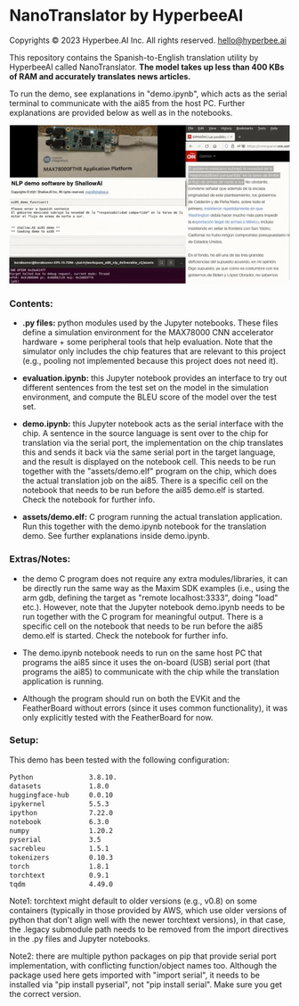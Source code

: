 # NanoTranslator by HyperbeeAI
Copyrights © 2023 Hyperbee.AI Inc. All rights reserved. hello@hyperbee.ai

This repository contains the Spanish-to-English translation utility by HyperbeeAI called NanoTranslator. **The model takes up less than 400 KBs of RAM and accurately translates news articles.**

To run the demo, see explanations in "demo.ipynb", which acts as the serial terminal to communicate with the ai85 from the host PC. Further explanations are provided below as well as in the notebooks.

![Demo](./assets/ai8x-nlp-demo.gif)

### Contents:

- **.py files:** python modules used by the Jupyter notebooks. These files define a simulation environment for the MAX78000 CNN accelerator hardware + some peripheral tools that help evaluation. Note that the simulator only includes the chip features that are relevant to this project (e.g., pooling not implemented because this project does not need it).  

- **evaluation.ipynb:** this Jupyter notebook provides an interface to try out different sentences from the test set on the model in the simulation environment, and compute the BLEU score of the model over the test set.

- **demo.ipynb:** this Jupyter notebook acts as the serial interface with the chip. A sentence in the source language is sent over to the chip for translation via the serial port, the implementation on the chip translates this and sends it back via the same serial port in the target language, and the result is displayed on the notebook cell. This needs to be run together with the "assets/demo.elf" program on the chip, which does the actual translation job on the ai85. There is a specific cell on the notebook that needs to be run before the ai85 demo.elf is started. Check the notebook for further info.

- **assets/demo.elf:** C program running the actual translation application. Run this together with the demo.ipynb notebook for the translation demo. See further explanations inside demo.ipynb.

### Extras/Notes:

- the demo C program does not require any extra modules/libraries, it can be directly run the same way as the Maxim SDK examples (i.e., using the arm gdb, defining the target as "remote localhost:3333", doing "load" etc.). However, note that the Jupyter notebook demo.ipynb needs to be run together with the C program for meaningful output. There is a specific cell on the notebook that needs to be run before the ai85 demo.elf is started. Check the notebook for further info.

- The demo.ipynb notebook needs to run on the same host PC that programs the ai85 since it uses the on-board (USB) serial port (that programs the ai85) to communicate with the chip while the translation application is running.

- Although the program should run on both the EVKit and the FeatherBoard without errors (since it uses common functionality), it was only explicitly tested with the FeatherBoard for now.

### Setup:

This demo has been tested with the following configuration: 

    Python              3.8.10.
    datasets            1.8.0    
    huggingface-hub     0.0.10   
    ipykernel           5.5.3    
    ipython             7.22.0   
    notebook            6.3.0    
    numpy               1.20.2   
    pyserial            3.5      
    sacrebleu           1.5.1    
    tokenizers          0.10.3   
    torch               1.8.1    
    torchtext           0.9.1    
    tqdm                4.49.0

Note1: torchtext might default to older versions (e.g., v0.8) on some containers (typically in those provided by AWS, which use older versions of python that don't align well with the newer torchtext versions), in that case, the .legacy submodule path needs to be removed from the import directives in the .py files and Jupyter notebooks.

Note2: there are multiple python packages on pip that provide serial port implementation, with conflicting function/object names too. Although the package used here gets imported with "import serial", it needs to be installed via "pip install pyserial", not "pip install serial". Make sure you get the correct version.
